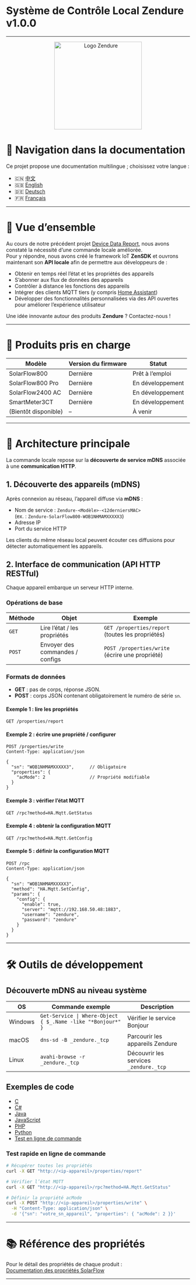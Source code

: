 # Système de Contrôle Local Zendure v1.0.0
---

<p align="center">
  <img src="https://zendure.com/cdn/shop/files/zendure-logo-infinity-charge_240x.png?v=1717728038" alt="Logo Zendure" width="240">
</p>

# 📖 Navigation dans la documentation  
Ce projet propose une documentation multilingue ; choisissez votre langue :

* 🇨🇳 [中文](./zh.md)
* 🇬🇧 [English](../README.md)
* 🇩🇪 [Deutsch](./de.md)
* 🇫🇷 [Français](./fr.md)

---

# 🌟 Vue d’ensemble  
Au cours de notre précédent projet [Device Data Report](https://github.com/Zendure/developer-device-data-report), nous avons constaté la nécessité d’une commande locale améliorée.  
Pour y répondre, nous avons créé le framework IoT **ZenSDK** et ouvrons maintenant son **API locale** afin de permettre aux développeurs de :

- Obtenir en temps réel l’état et les propriétés des appareils  
- S’abonner aux flux de données des appareils  
- Contrôler à distance les fonctions des appareils  
- Intégrer des clients MQTT tiers (y compris [Home Assistant](https://www.home-assistant.io/integrations/mqtt/))  
- Développer des fonctionnalités personnalisées via des API ouvertes pour améliorer l’expérience utilisateur  

Une idée innovante autour des produits **Zendure** ? Contactez-nous !

---

# 📌 Produits pris en charge

| Modèle                | Version du firmware | Statut            |
| --------------------- | ------------------- | ----------------- |
| SolarFlow800          | Dernière            | Prêt à l’emploi   |
| SolarFlow800 Pro      | Dernière            | En développement  |
| SolarFlow2400 AC      | Dernière            | En développement  |
| SmartMeter3CT         | Dernière            | En développement  |
| (Bientôt disponible)  | –                   | À venir           |

---

# 🚀 Architecture principale  

La commande locale repose sur la **découverte de service mDNS** associée à une **communication HTTP**.

## 1. Découverte des appareils (mDNS)  
Après connexion au réseau, l’appareil diffuse via **mDNS** :

- Nom de service : `Zendure-<Modèle>-<12derniersMAC>`  
  (ex. : `Zendure-SolarFlow800-WOB1NHMAMXXXXX3`)
- Adresse IP  
- Port du service HTTP  

Les clients du même réseau local peuvent écouter ces diffusions pour détecter automatiquement les appareils.

## 2. Interface de communication (API HTTP RESTful)  
Chaque appareil embarque un serveur HTTP interne.

### Opérations de base

| Méthode | Objet                         | Exemple                                    |
| ------- | ---------------------------- | ------------------------------------------ |
| `GET`   | Lire l’état / les propriétés | `GET /properties/report` (toutes les propriétés) |
| `POST`  | Envoyer des commandes / configs | `POST /properties/write` (écrire une propriété) |

### Formats de données

- **GET** : pas de corps, réponse JSON.  
- **POST** : corps JSON contenant obligatoirement le numéro de série `sn`.

#### Exemple 1 : lire les propriétés
```http
GET /properties/report
```

#### Exemple 2 : écrire une propriété / configurer
```http
POST /properties/write
Content-Type: application/json

{
  "sn": "WOB1NHMAMXXXXX3",      // Obligatoire
  "properties": {
    "acMode": 2                 // Propriété modifiable
  }
}
```

#### Exemple 3 : vérifier l’état MQTT
```http
GET /rpc?method=HA.Mqtt.GetStatus
```

#### Exemple 4 : obtenir la configuration MQTT
```http
GET /rpc?method=HA.Mqtt.GetConfig
```

#### Exemple 5 : définir la configuration MQTT
```http
POST /rpc
Content-Type: application/json

{
  "sn": "WOB1NHMAMXXXXX3",
  "method": "HA.Mqtt.SetConfig",
  "params": {
    "config": {
      "enable": true,
      "server": "mqtt://192.168.50.48:1883",
      "username": "zendure",
      "password": "zendure"
    }
  }
}
```

---

# 🛠️ Outils de développement  

## Découverte mDNS au niveau système

| OS        | Commande exemple                                     | Description                              |
| --------- | ---------------------------------------------------- | ---------------------------------------- |
| Windows   | `Get-Service \| Where-Object { $_.Name -like "*Bonjour*" }` | Vérifier le service Bonjour             |
| macOS     | `dns-sd -B _zendure._tcp`                            | Parcourir les appareils Zendure         |
| Linux     | `avahi-browse -r _zendure._tcp`                      | Découvrir les services `_zendure._tcp`  |

## Exemples de code
- [C](../examples/C/demo.c)  
- [C#](../examples/C#/demo.cpp)  
- [Java](../examples/Java/demo.java)  
- [JavaScript](../examples/JavaScript/demo.js)  
- [PHP](../examples/PHP/demo.php)  
- [Python](../examples/Python/demo.py)  
- [Test en ligne de commande](#test-rapide-en-ligne-de-commande)

### Test rapide en ligne de commande
```bash
# Récupérer toutes les propriétés
curl -X GET "http://<ip-appareil>/properties/report"

# Vérifier l’état MQTT
curl -X GET "http://<ip-appareil>/rpc?method=HA.Mqtt.GetStatus"

# Définir la propriété acMode
curl -X POST "http://<ip-appareil>/properties/write" \
  -H "Content-Type: application/json" \
  -d '{"sn": "votre_sn_appareil", "properties": { "acMode": 2 }}'
```

---

# 📚 Référence des propriétés  
Pour le détail des propriétés de chaque produit :  
[Documentation des propriétés SolarFlow](./fr_properties.md)

---